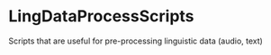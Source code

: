 LingDataProcessScripts
======================

Scripts that are useful for pre-processing linguistic data (audio, text)

